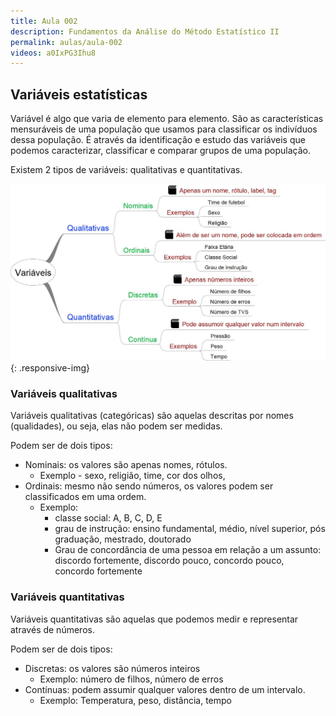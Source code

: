 ```yaml
---
title: Aula 002
description: Fundamentos da Análise do Método Estatístico II
permalink: aulas/aula-002
videos: a0IxPG3Ihu8
---
```

## Variáveis estatísticas

Variável é algo que varia de elemento para elemento. São as características mensuráveis de uma população que usamos para classificar os indivíduos dessa população. É através da identificação e estudo das variáveis que podemos caracterizar, classificar e comparar grupos de uma população.

Existem 2 tipos de variáveis: qualitativas e quantitativas.

![Tipos de variáveis](../../assets/images/aula-110/tipos_de_variaveis.jpeg){: .responsive-img}

### Variáveis qualitativas

Variáveis qualitativas (categóricas) são aquelas descritas por nomes (qualidades), ou seja, elas não podem ser medidas.

Podem ser de dois tipos:

- Nominais: os valores são apenas nomes, rótulos.
  - Exemplo -  sexo, religião, time, cor dos olhos,
- Ordinais: mesmo não sendo números, os valores podem ser classificados em uma ordem.
  - Exemplo:
    - classe social: A, B, C, D, E
    - grau de instrução: ensino fundamental, médio, nível superior, pós graduação, mestrado, doutorado
    - Grau de concordância de uma pessoa em relação a um assunto: discordo fortemente, discordo pouco,  concordo pouco, concordo fortemente

### Variáveis quantitativas

Variáveis quantitativas são aquelas que podemos medir e representar através de números.

Podem ser de dois tipos:

- Discretas: os valores são números inteiros
  - Exemplo: número de filhos, número de erros
- Contínuas: podem assumir qualquer valores dentro de um intervalo.
  - Exemplo: Temperatura, peso, distância, tempo
